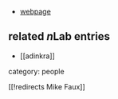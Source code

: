 
* [webpage](http://employees.oneonta.edu/fauxmg/)

## related $n$Lab entries

* [[adinkra]]

category: people

[[!redirects Mike Faux]]
